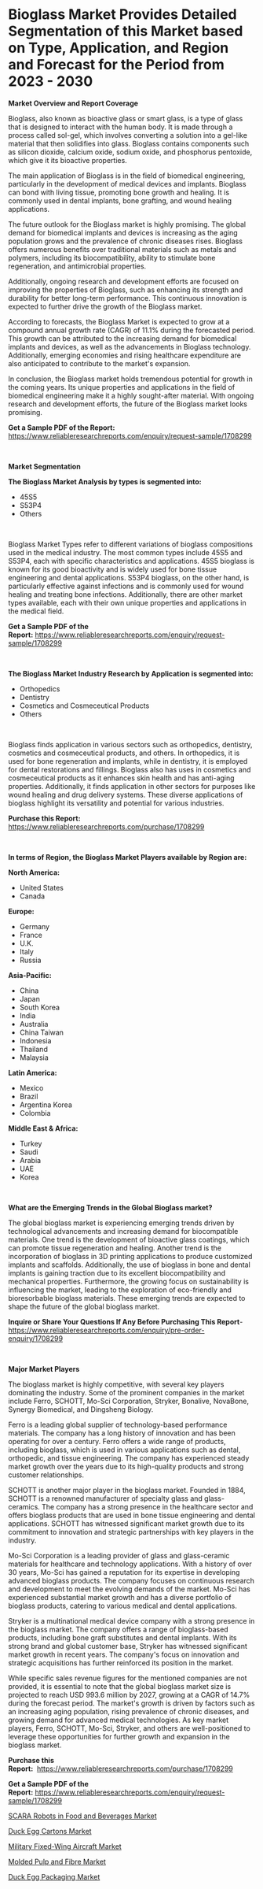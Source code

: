 <p><h1>Bioglass Market Provides Detailed Segmentation of this Market based on Type, Application, and Region and Forecast for the Period from 2023 - 2030</h1></p><p><strong>Market Overview and Report Coverage</strong></p>
<p><p>Bioglass, also known as bioactive glass or smart glass, is a type of glass that is designed to interact with the human body. It is made through a process called sol-gel, which involves converting a solution into a gel-like material that then solidifies into glass. Bioglass contains components such as silicon dioxide, calcium oxide, sodium oxide, and phosphorus pentoxide, which give it its bioactive properties.</p><p>The main application of Bioglass is in the field of biomedical engineering, particularly in the development of medical devices and implants. Bioglass can bond with living tissue, promoting bone growth and healing. It is commonly used in dental implants, bone grafting, and wound healing applications.</p><p>The future outlook for the Bioglass market is highly promising. The global demand for biomedical implants and devices is increasing as the aging population grows and the prevalence of chronic diseases rises. Bioglass offers numerous benefits over traditional materials such as metals and polymers, including its biocompatibility, ability to stimulate bone regeneration, and antimicrobial properties.</p><p>Additionally, ongoing research and development efforts are focused on improving the properties of Bioglass, such as enhancing its strength and durability for better long-term performance. This continuous innovation is expected to further drive the growth of the Bioglass market.</p><p>According to forecasts, the Bioglass Market is expected to grow at a compound annual growth rate (CAGR) of 11.1% during the forecasted period. This growth can be attributed to the increasing demand for biomedical implants and devices, as well as the advancements in Bioglass technology. Additionally, emerging economies and rising healthcare expenditure are also anticipated to contribute to the market's expansion.</p><p>In conclusion, the Bioglass market holds tremendous potential for growth in the coming years. Its unique properties and applications in the field of biomedical engineering make it a highly sought-after material. With ongoing research and development efforts, the future of the Bioglass market looks promising.</p></p>
<p><strong>Get a Sample PDF of the Report:</strong> <a href="https://www.reliableresearchreports.com/enquiry/request-sample/1708299">https://www.reliableresearchreports.com/enquiry/request-sample/1708299</a></p>
<p>&nbsp;</p>
<p><strong>Market Segmentation</strong></p>
<p><strong>The Bioglass Market Analysis by types is segmented into:</strong></p>
<p><ul><li>45S5</li><li>S53P4</li><li>Others</li></ul></p>
<p>&nbsp;</p>
<p><p>Bioglass Market Types refer to different variations of bioglass compositions used in the medical industry. The most common types include 45S5 and S53P4, each with specific characteristics and applications. 45S5 bioglass is known for its good bioactivity and is widely used for bone tissue engineering and dental applications. S53P4 bioglass, on the other hand, is particularly effective against infections and is commonly used for wound healing and treating bone infections. Additionally, there are other market types available, each with their own unique properties and applications in the medical field.</p></p>
<p><strong>Get a Sample PDF of the Report:</strong>&nbsp;<a href="https://www.reliableresearchreports.com/enquiry/request-sample/1708299">https://www.reliableresearchreports.com/enquiry/request-sample/1708299</a></p>
<p>&nbsp;</p>
<p><strong>The Bioglass Market Industry Research by Application is segmented into:</strong></p>
<p><ul><li>Orthopedics</li><li>Dentistry</li><li>Cosmetics and Cosmeceutical Products</li><li>Others</li></ul></p>
<p>&nbsp;</p>
<p><p>Bioglass finds application in various sectors such as orthopedics, dentistry, cosmetics and cosmeceutical products, and others. In orthopedics, it is used for bone regeneration and implants, while in dentistry, it is employed for dental restorations and fillings. Bioglass also has uses in cosmetics and cosmeceutical products as it enhances skin health and has anti-aging properties. Additionally, it finds application in other sectors for purposes like wound healing and drug delivery systems. These diverse applications of bioglass highlight its versatility and potential for various industries.</p></p>
<p><strong>Purchase this Report:</strong>&nbsp; <a href="https://www.reliableresearchreports.com/purchase/1708299">https://www.reliableresearchreports.com/purchase/1708299</a></p>
<p>&nbsp;</p>
<p><strong>In terms of Region, the Bioglass Market Players available by Region are:</strong></p>
<p>
    <p> <strong> North America: </strong>
        <ul>
            <li>United States</li>
            <li>Canada</li>
        </ul>
        </p> 
    <p> <strong> Europe: </strong>
        <ul>
            <li>Germany</li>
            <li>France</li>
            <li>U.K.</li>
            <li>Italy</li>
            <li>Russia</li>
        </ul>
        </p> 
    <p> <strong> Asia-Pacific: </strong>
        <ul>
            <li>China</li>
            <li>Japan</li>
            <li>South Korea</li>
            <li>India</li>
            <li>Australia</li>
            <li>China Taiwan</li>
            <li>Indonesia</li>
            <li>Thailand</li>
            <li>Malaysia</li>
        </ul>
        </p> 
    <p> <strong> Latin America: </strong>
        <ul>
            <li>Mexico</li>
            <li>Brazil</li>
            <li>Argentina Korea</li>
            <li>Colombia</li>
        </ul>
        </p> 
    <p> <strong> Middle East & Africa: </strong>
        <ul>
            <li>Turkey</li>
            <li>Saudi</li>
            <li>Arabia</li>
            <li>UAE</li>
            <li>Korea</li>
        </ul>
    </p>
    </p>
<p>&nbsp;</p>
<p><strong>What are the Emerging Trends in the Global Bioglass market?</strong></p>
<p><p>The global bioglass market is experiencing emerging trends driven by technological advancements and increasing demand for biocompatible materials. One trend is the development of bioactive glass coatings, which can promote tissue regeneration and healing. Another trend is the incorporation of bioglass in 3D printing applications to produce customized implants and scaffolds. Additionally, the use of bioglass in bone and dental implants is gaining traction due to its excellent biocompatibility and mechanical properties. Furthermore, the growing focus on sustainability is influencing the market, leading to the exploration of eco-friendly and bioresorbable bioglass materials. These emerging trends are expected to shape the future of the global bioglass market.</p></p>
<p><strong>Inquire or Share Your Questions If Any Before Purchasing This Report</strong>- <a href="https://www.reliableresearchreports.com/enquiry/pre-order-enquiry/1708299">https://www.reliableresearchreports.com/enquiry/pre-order-enquiry/1708299</a></p>
<p>&nbsp;</p>
<p><strong>Major Market Players</strong></p>
<p><p>The bioglass market is highly competitive, with several key players dominating the industry. Some of the prominent companies in the market include Ferro, SCHOTT, Mo-Sci Corporation, Stryker, Bonalive, NovaBone, Synergy Biomedical, and Dingsheng Biology.</p><p>Ferro is a leading global supplier of technology-based performance materials. The company has a long history of innovation and has been operating for over a century. Ferro offers a wide range of products, including bioglass, which is used in various applications such as dental, orthopedic, and tissue engineering. The company has experienced steady market growth over the years due to its high-quality products and strong customer relationships.</p><p>SCHOTT is another major player in the bioglass market. Founded in 1884, SCHOTT is a renowned manufacturer of specialty glass and glass-ceramics. The company has a strong presence in the healthcare sector and offers bioglass products that are used in bone tissue engineering and dental applications. SCHOTT has witnessed significant market growth due to its commitment to innovation and strategic partnerships with key players in the industry.</p><p>Mo-Sci Corporation is a leading provider of glass and glass-ceramic materials for healthcare and technology applications. With a history of over 30 years, Mo-Sci has gained a reputation for its expertise in developing advanced bioglass products. The company focuses on continuous research and development to meet the evolving demands of the market. Mo-Sci has experienced substantial market growth and has a diverse portfolio of bioglass products, catering to various medical and dental applications.</p><p>Stryker is a multinational medical device company with a strong presence in the bioglass market. The company offers a range of bioglass-based products, including bone graft substitutes and dental implants. With its strong brand and global customer base, Stryker has witnessed significant market growth in recent years. The company's focus on innovation and strategic acquisitions has further reinforced its position in the market.</p><p>While specific sales revenue figures for the mentioned companies are not provided, it is essential to note that the global bioglass market size is projected to reach USD 993.6 million by 2027, growing at a CAGR of 14.7% during the forecast period. The market's growth is driven by factors such as an increasing aging population, rising prevalence of chronic diseases, and growing demand for advanced medical technologies. As key market players, Ferro, SCHOTT, Mo-Sci, Stryker, and others are well-positioned to leverage these opportunities for further growth and expansion in the bioglass market.</p></p>
<p><strong>Purchase this Report:</strong>&nbsp;&nbsp;<a href="https://www.reliableresearchreports.com/purchase/1708299">https://www.reliableresearchreports.com/purchase/1708299</a></p>
<p></p>
<p><strong>Get a Sample PDF of the Report:</strong>&nbsp;<a href="https://www.reliableresearchreports.com/enquiry/request-sample/1708299">https://www.reliableresearchreports.com/enquiry/request-sample/1708299</a></p>
<p><p><a href="https://medium.com/@zaidjeet11730/scara-robots-in-food-and-beverages-market-size-reveals-the-best-marketing-channels-in-global-1d674b2cba86">SCARA Robots in Food and Beverages Market</a></p><p><a href="https://www.linkedin.com/pulse/duck-egg-cartons-market-challenges-opportunities-growth-drivers/">Duck Egg Cartons Market</a></p><p><a href="https://medium.com/@tanaysamar7412/military-fixed-wing-aircraft-market-comprehensive-assessment-by-type-application-and-geography-d756f51253e0">Military Fixed-Wing Aircraft Market</a></p><p><a href="https://www.linkedin.com/pulse/molded-pulp-fibre-market-share-amp-new-trends-analysis/">Molded Pulp and Fibre Market</a></p><p><a href="https://www.linkedin.com/pulse/duck-egg-packaging-market-size-2023-2030-global-industrial/">Duck Egg Packaging Market</a></p></p>